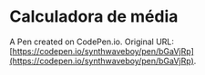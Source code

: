 # Calculadora de média

A Pen created on CodePen.io. Original URL: [https://codepen.io/synthwaveboy/pen/bGaVjRp](https://codepen.io/synthwaveboy/pen/bGaVjRp).



